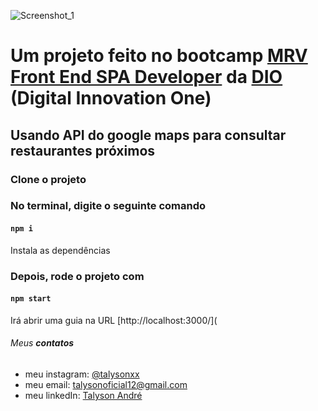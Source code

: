 ![Screenshot_1](https://user-images.githubusercontent.com/79946114/134237590-67b0f259-75e1-4896-8b2d-3e89e60346e4.png)
# Um projeto feito no bootcamp [MRV Front End SPA Developer](https://web.digitalinnovation.one/track/mrv-front-end-spa-developer) da [DIO](https://digitalinnovation.one/) (Digital Innovation One)

## Usando API do google maps para consultar restaurantes próximos

### Clone o projeto

### No terminal, digite o seguinte comando

#### `npm i`

Instala as dependências

### Depois, rode o projeto com

#### `npm start`

Irá abrir uma guia na URL [http://localhost:3000/](

###### Meus **contatos**

  * meu instagram: [@talysonxx](https://instagram.com/talysonxx)
  * meu email: talysonoficial12@gmail.com
  * meu linkedIn:  [Talyson André](https://www.linkedin.com/in/talyson-andre-101897170/)
